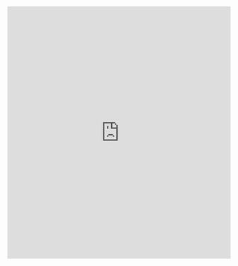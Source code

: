<p><iframe allowfullscreen width="100%" height="569" class="google-slides-iframe" frameborder="0" scrolling="no" src="https://docs.google.com/presentation/d/e/2PACX-1vQIJEJJ8GwkP0EXzqYPFWqWhvckl04qhv-O9tshHG1dO3rYuv1HbXndhzLo_2cnhq8fri-vMqAiabsS/embed?start=false&amp;loop=false&amp;delayms=3000"></iframe></p>